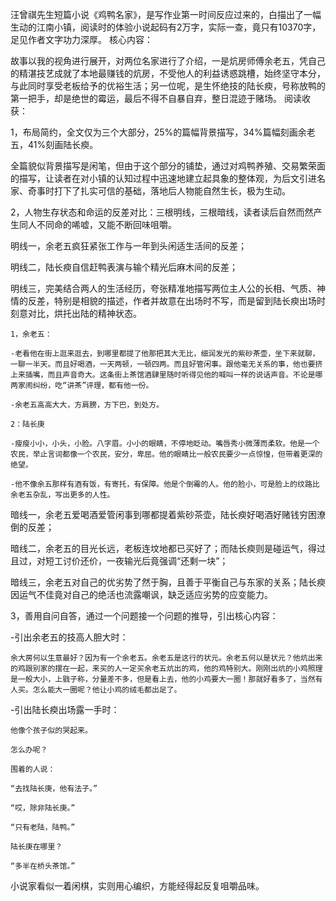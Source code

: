 汪曾祺先生短篇小说《鸡鸭名家》，是写作业第一时间反应过来的，白描出了一幅生动的江南小镇，阅读时的体验小说起码有2万字，实际一查，竟只有10370字，足见作者文字功力深厚。
核心内容：

故事以我的视角进行展开，对两位名家进行了介绍，一是炕房师傅余老五，凭自己的精湛技艺成就了本地最赚钱的炕房，不受他人的利益诱惑跳槽，始终坚守本分，与此同时享受老板给予的优裕生活；另一位呢，是生怀绝技的陆长瘐，号称放鸭的第一把手，却是绝世的霉运，最后不得不自暴自弃，整日混迹于赌场。
阅读收获：

1，布局简约，全文仅为三个大部分，25%的篇幅背景描写，34%篇幅刻画余老五，41%刻画陆长瘐。

全篇貌似背景描写是闲笔，但由于这个部分的铺垫，通过对鸡鸭养殖、交易繁荣面的描写，让读者在对小镇的认知过程中迅速地建立起具象的整体观，为后文引进名家、奇事时打下了扎实可信的基础，落地后人物能自然生长，极为生动。

2，人物生存状态和命运的反差对比：三根明线，三根暗线，读者读后自然而然产生同人不同命的唏嘘，又能不断回味咀嚼。

明线一，余老五疯狂紧张工作与一年到头闲适生活间的反差；

明线二，陆长瘐自信赶鸭表演与输个精光后麻木间的反差；

明线三，完美结合两人的生活经历，夸张精准地描写两位主人公的长相、气质、神情的反差，特别是相貌的描述，作者并故意在出场时不写，而是留到陆长瘐出场时刻意对比，烘托出陆的精神状态。

    1，余老五：

    -老看他在街上逛来逛去，到哪里都提了他那把其大无比，细润发光的紫砂茶壶，坐下来就聊，一聊一半天。而且好喝酒，一天两顿，一顿四两。而且好管闲事。跟他毫无关系的事，他也要挤上来插嘴，而且声音奇大。这条街上茶馆酒肆里随时听得见他的喊叫一样的说话声音。不论是哪两家闹纠纷，吃“讲茶”评理，都有他一份。

    -余老五高高大大，方肩膀，方下巴，到处方。

    2：陆长庚

    -瘦瘦小小，小头，小脸。八字眉。小小的眼睛，不停地眨动。嘴唇秀小微薄而柔软。他是一个农民，举止言词都像一个农民，安分，卑屈。他的眼睛比一般农民要少一点惊惶，但带着更深的绝望。

    -他不像余五那样有酒有饭，有寄托，有保障。他是个倒霉的人。他的脸小，可是脸上的纹路比余老五杂乱，写出更多的人性。

暗线一，余老五爱喝酒爱管闲事到哪都提着紫砂茶壶，陆长瘐好喝酒好赌钱穷困潦倒的反差；

暗线二，余老五的目光长远，老板连坟地都已买好了；而陆长瘐则是碰运气，得过且过，对短工讨价还价，一夜输光后竟强调“还剩一块”；

暗线三，余老五对自己的优劣势了然于胸，且善于平衡自己与东家的关系；陆长瘐因运气不佳竟对自己的绝活也流露嘲讽，缺乏适应劣势的应变能力。

3，善用自问自答，通过一个问题接一个问题的推导，引出核心内容：

-引出余老五的技高人胆大时：

    余大房何以生意最好？因为有一个余老五。余老五是这行的状元。余老五何以是状元？他炕出来的鸡跟别家的摆在一起，来买的人一定买余老五炕出的鸡，他的鸡特别大。刚刚出炕的小鸡照理是一般大小，上戥子称，分量差不多，但是看上去，他的小鸡要大一圈！那就好看多了，当然有人买。怎么能大一圈呢？他让小鸡的绒毛都出足了。

-引出陆长瘐出场露一手时：

    他像个孩子似的哭起来。

    怎么办呢？

    围着的人说：

    “去找陆长庚，他有法子。”

    “哎，除非陆长庚。”

    “只有老陆，陆鸭。”

    陆长庚在哪里？

    “多半在桥头茶馆。”

小说家看似一着闲棋，实则用心编织，方能经得起反复咀嚼品味。
